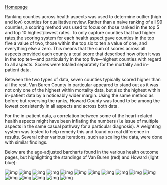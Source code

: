 [Homepage](https://jacob-a-clark.github.io/practicum/)

Ranking counties across health aspects was used to determine outlier (high and low) counties for qualitative review.  Rather than a naive ranking of all 99 counties, a scoring method was used to focus on those ranked in the top 5 and top 10 highest/lowest rates. To only capture counties that had higher rates,the scoring system for each health aspect gave counties in the top five a value of two, those within the top six to ten a value of one, and everything else a zero.  This means that the sum of scores across all aspects provided each county a total score that described how often it was in the top ten—and particularly in the top five—highest counties with regard to all aspects.  Scores were totaled separately for the mortality and in-patient data.

Between the two types of data, seven counties typically scored higher than all the rest.  Van Buren County in particular appeared to stand out as it was not only one of the highest within mortality data, but also the highest within in-patient data by a noticeably wider margin.  Using the same method as before but reversing the ranks, Howard County was found to be among the lowest consistently in all aspects and across both data.

For the in-patient data, a correlation between some of the heart-related health aspects might have been inflating the numbers (i.e issue of multiple aspects in the same casual pathway for a particular diagnosis).  A weighting system was tested to help remedy this and found no real difference in results.  Several other various iterations, such as scaling the data, were done with similar findings.

Below are the age-adjusted barcharts found in the various health outcome pages, but highlighting the standings of Van Buren (red) and Howard (light blue):

![img](/images/diabetes_hospital_3group.svg)
![img](/images/diabetes_mortality_3group.svg)
![img](/images/myocardial_infarction_hospital_3group.svg)
![img](/images/myocardial_infarction_mortality_3group.svg)
![img](/images/hypertension_hospital_3group.svg)
![img](/images/hypertension_mortality_3group.svg)
![img](/images/heart_failure_hospital_3group.svg)
![img](/images/heart_failure_mortality_3group.svg)
![img](/images/gallbladder_disease_hospital_3group.svg)
![img](/images/gallbladder_disease_mortality_3group.svg)
![img](/images/cancer_prostate_hospital_3group.svg)
![img](/images/cancer_prostate_mortality_3group.svg)
![img](/images/cancer_colorectal_hospital_3group.svg)
![img](/images/cancer_colorectal_mortality_3group.svg)
![img](/images/cancer_breast_hospital_3group.svg)
![img](/images/cancer_breast_mortality_3group.svg)

